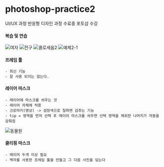 # photoshop-practice2
UI/UX 과정 반응형 디자인 과정 수료중 포토샵 수강

#### 복습 및 연습

![여자](https://user-images.githubusercontent.com/88579497/144173951-444101d6-51ea-4b6e-8181-c57141565a89.jpg)
![전구](https://user-images.githubusercontent.com/88579497/144173970-2edc71c0-aab6-4cb6-b82e-4dd151bf6618.jpg)
![콜로세움2](https://user-images.githubusercontent.com/88579497/144174003-b0817d47-5389-4a17-ac41-681828f94674.jpg)
![예제2-1](https://user-images.githubusercontent.com/88579497/144174019-04202d57-e521-43f8-b54f-7b957f6e1158.jpg)

#### 프레임 툴
    - 최신 기능
    - 잘 사용 되지는 않는다.

#### 레이어 마스크
    - 레이어에 마스크를 씌우는 것 
    - 레이어 자체에 적용
    - 크로마키(영상) -> 검정색으로 칠하면 감추는 기능 
    - tip = 영역을 먼저 선택 후 레이어 마스크를 씌우면 선택 영역을 제외한 나머지가 자동을 감춰짐
    
    
   ![동물원](https://user-images.githubusercontent.com/88579497/144177021-23db582a-8c0a-4eb1-874c-3b496f51f726.jpg)

#### 클리핑 마스크
    - 레이어 두개 이상 필요
    - 액자를 사용한 프레임 툴을 만들고 그 다음 사진을 담는다
    
